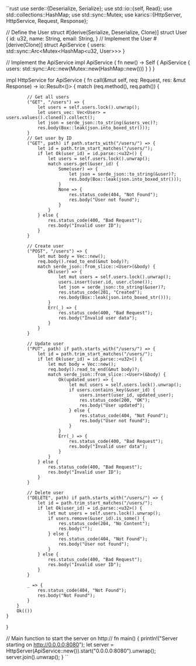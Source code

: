 

``rust
use serde::{Deserialize, Serialize};
use std::io::{self, Read};
use std::collections::HashMap;
use std::sync::Mutex;
use karics::{HttpServer, HttpService, Request, Response};

// Define the User struct
#[derive(Serialize, Deserialize, Clone)]
struct User {
    id: u32,
    name: String,
    email: String,
}
// Implement the User
#[derive(Clone)]
struct ApiService {
    users: std::sync::Arc<Mutex<HashMap<u32, User>>>
}

// Implement the ApiService
impl ApiService {
    fn new() -> Self {
        ApiService {
            users: std::sync::Arc::new(Mutex::new(HashMap::new()))
        }
    }
}

impl HttpService for ApiService {
    fn call(&mut self, req: Request, res: &mut Response) -> io::Result<()> {
        match (req.method(), req.path()) {

            // Get all users
            ("GET", "/users") => {
                let users = self.users.lock().unwrap();
                let users_vec: Vec<User> = users.values().cloned().collect();
                let json = serde_json::to_string(&users_vec)?;
                res.body(Box::leak(json.into_boxed_str()));
            }
            // Get user by ID
            ("GET", path) if path.starts_with("/users/") => {
                let id = path.trim_start_matches("/users/");
                if let Ok(user_id) = id.parse::<u32>() {
                    let users = self.users.lock().unwrap();
                    match users.get(&user_id) {
                        Some(user) => {
                            let json = serde_json::to_string(&user)?;
                            res.body(Box::leak(json.into_boxed_str()));
                        }
                        None => {
                            res.status_code(404, "Not Found");
                            res.body("User not found");
                        }
                    }
                } else {
                    res.status_code(400, "Bad Request"); 
                    res.body("Invalid user ID");
                }
            }
            
            // Create user
            ("POST", "/users") => {
                let mut body = Vec::new();
                req.body().read_to_end(&mut body)?;
                match serde_json::from_slice::<User>(&body) {
                    Ok(user) => {
                        let mut users = self.users.lock().unwrap();
                        users.insert(user.id, user.clone());
                        let json = serde_json::to_string(&user)?;
                        res.status_code(201, "Created");
                        res.body(Box::leak(json.into_boxed_str()));
                    }
                    Err(_) => {
                        res.status_code(400, "Bad Request");
                        res.body("Invalid user data");
                    }
                }
            }
            
            // Update user
            ("PUT", path) if path.starts_with("/users/") => {
                let id = path.trim_start_matches("/users/");
                if let Ok(user_id) = id.parse::<u32>() {
                    let mut body = Vec::new();
                    req.body().read_to_end(&mut body)?;
                    match serde_json::from_slice::<User>(&body) {
                        Ok(updated_user) => {
                            let mut users = self.users.lock().unwrap();
                            if users.contains_key(&user_id) {
                                users.insert(user_id, updated_user);
                                res.status_code(200, "OK");
                                res.body("User updated");
                            } else {
                                res.status_code(404, "Not Found");
                                res.body("User not found");
                            }
                        }
                        Err(_) => {
                            res.status_code(400, "Bad Request");
                            res.body("Invalid user data");
                        }
                    }
                } else {
                    res.status_code(400, "Bad Request");
                    res.body("Invalid user ID");
                }
            }

            // Delete user
            ("DELETE", path) if path.starts_with("/users/") => {
                let id = path.trim_start_matches("/users/");
                if let Ok(user_id) = id.parse::<u32>() {
                    let mut users = self.users.lock().unwrap();
                    if users.remove(&user_id).is_some() {
                        res.status_code(204, "No Content");
                        res.body("");
                    } else {
                        res.status_code(404, "Not Found");
                        res.body("User not found");
                    }
                } else {
                    res.status_code(400, "Bad Request");
                    res.body("Invalid user ID");
                }
            }

            _ => {
                res.status_code(404, "Not Found");
                res.body("Not Found");
            }
        }
        Ok(())
    }
}

// Main function to start the server on http://
fn main() {
    println!("Server starting on http://0.0.0.0:8080");
    let server = HttpServer(ApiService::new()).start("0.0.0.0:8080").unwrap();
    server.join().unwrap();
}
``